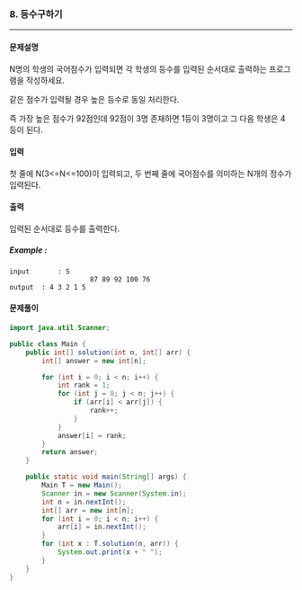 ### 8. 등수구하기

---

#### 문제설명

N명의 학생의 국어점수가 입력되면 각 학생의 등수를 입력된 순서대로 출력하는 프로그램을 작성하세요.

같은 점수가 입력될 경우 높은 등수로 동일 처리한다.

즉 가장 높은 점수가 92점인데 92점이 3명 존재하면 1등이 3명이고 그 다음 학생은 4등이 된다.

#### 입력

첫 줄에 N(3<=N<=100)이 입력되고, 두 번째 줄에 국어점수를 의미하는 N개의 정수가 입력된다.

#### 출력

입력된 순서대로 등수를 출력한다.

##### Example :

```
input		: 5
					87 89 92 100 76
output	: 4 3 2 1 5
```

#### 문제풀이

```java
import java.util.Scanner;

public class Main {
    public int[] solution(int n, int[] arr) {
        int[] answer = new int[n];

        for (int i = 0; i < n; i++) {
            int rank = 1;
            for (int j = 0; j < n; j++) {
                if (arr[i] < arr[j]) {
                    rank++;
                }
            }
            answer[i] = rank;
        }
        return answer;
    }

    public static void main(String[] args) {
        Main T = new Main();
        Scanner in = new Scanner(System.in);
        int n = in.nextInt();
        int[] arr = new int[n];
        for (int i = 0; i < n; i++) {
            arr[i] = in.nextInt();
        }
        for (int x : T.solution(n, arr)) {
            System.out.print(x + " ");
        }
    }
}

```

